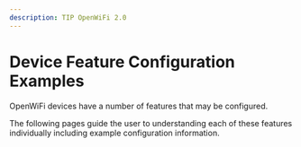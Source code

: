 ```yaml
---
description: TIP OpenWiFi 2.0
---
```


# Device Feature Configuration Examples

OpenWiFi devices have a number of features that may be configured.&#x20;

The following pages guide the user to understanding each of these features individually including example configuration information.&#x20;
